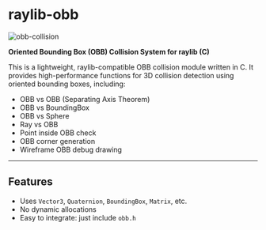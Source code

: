 # raylib-obb
![obb-collision](https://github.com/user-attachments/assets/03360a27-6ebe-4e97-9538-3d8c7e30462c)


**Oriented Bounding Box (OBB) Collision System for raylib (C)**

This is a lightweight, raylib-compatible OBB collision module written in C. It provides high-performance functions for 3D collision detection using oriented bounding boxes, including:

- OBB vs OBB (Separating Axis Theorem)
- OBB vs BoundingBox
- OBB vs Sphere
- Ray vs OBB
- Point inside OBB check
- OBB corner generation
- Wireframe OBB debug drawing

---

## Features

- Uses `Vector3`, `Quaternion`, `BoundingBox`, `Matrix`, etc.
- No dynamic allocations
- Easy to integrate: just include `obb.h`
